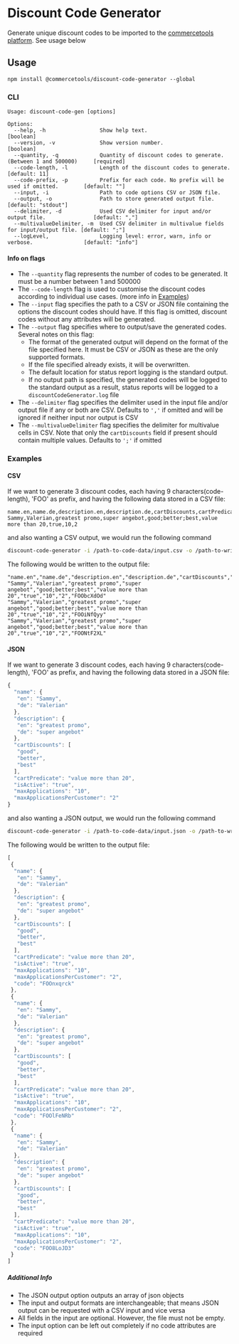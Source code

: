 # Discount Code Generator

Generate unique discount codes to be imported to the [commercetools platform](https://dev.commercetools.com/). See usage below

## Usage
`npm install @commercetools/discount-code-generator --global`

### CLI
```
Usage: discount-code-gen [options]

Options:
  --help, -h                 Show help text.                                                     [boolean]
  --version, -v              Show version number.                                                [boolean]
  --quantity, -q             Quantity of discount codes to generate. (Between 1 and 500000)     [required]
  --code-length, -l          Length of the discount codes to generate.                       [default: 11]
  --code-prefix, -p          Prefix for each code. No prefix will be used if omitted.        [default: ""]
  --input, -i                Path to code options CSV or JSON file.
  --output, -o               Path to store generated output file.                      [default: "stdout"]
  --delimiter, -d            Used CSV delimiter for input and/or output file.               [default: ","]
  --multivalueDelimiter, -m  Used CSV delimiter in multivalue fields for input/output file. [default: ";"]
  --logLevel,                Logging level: error, warn, info or verbose.                [default: "info"]
```

#### Info on flags
- The `--quantity` flag represents the number of codes to be generated. It must be a number between 1 and 500000
- The `--code-length` flag is used to customise the discount codes according to individual use cases. (more info in [Examples](#examples))
- The `--input` flag specifies the path to a CSV or JSON file containing the options the discount codes should have. If this flag is omitted, discount codes without any attributes will be generated.
- The `--output` flag specifies where to output/save the generated codes. Several notes on this flag:
  - The format of the generated output will depend on the format of the file specified here. It must be CSV or JSON as these are the only supported formats.
  - If the file specified already exists, it will be overwritten.
  - The default location for status report logging is the standard output.
  - If no output path is specified, the generated codes will be logged to the standard output as a result, status reports will be logged to a `discountCodeGenerator.log` file
- The `--delimiter` flag specifies the delimiter used in the input file and/or output file if any or both are CSV. Defaults to `','` if omitted and will be ignored if neither input nor output is CSV
- The `--multivalueDelimiter` flag specifies the delimiter for multivalue cells in CSV. Note that only the `cartDiscounts` field if present should contain multiple values. Defaults to `';'` if omitted

### Examples
#### CSV
If we want to generate 3 discount codes, each having 9 characters(code-length), 'FOO' as prefix, and having the following data stored in a CSV file:
```csv
name.en,name.de,description.en,description.de,cartDiscounts,cartPredicate,isActive,maxApplications,maxApplicationsPerCustomer
Sammy,Valerian,greatest promo,super angebot,good;better;best,value more than 20,true,10,2
```
and also wanting a CSV output, we would run the following command
```bash
discount-code-generator -i /path-to-code-data/input.csv -o /path-to-write-data/output.csv -q 3 -l 9 -p FOO
```

The following would be written to the output file:
```csv
"name.en","name.de","description.en","description.de","cartDiscounts","cartPredicate","isActive","maxApplications","maxApplicationsPerCustomer","code"
"Sammy","Valerian","greatest promo","super angebot","good;better;best","value more than 20","true","10","2","FOObcXdOd"
"Sammy","Valerian","greatest promo","super angebot","good;better;best","value more than 20","true","10","2","FOOiNfQyy"
"Sammy","Valerian","greatest promo","super angebot","good;better;best","value more than 20","true","10","2","FOONtF2XL"
```

#### JSON
If we want to generate 3 discount codes, each having 9 characters(code-length), 'FOO' as prefix, and having the following data stored in a JSON file:
```js
{
  "name": {
   "en": "Sammy",
   "de": "Valerian"
  },
  "description": {
   "en": "greatest promo",
   "de": "super angebot"
  },
  "cartDiscounts": [
   "good",
   "better",
   "best"
  ],
  "cartPredicate": "value more than 20",
  "isActive": "true",
  "maxApplications": "10",
  "maxApplicationsPerCustomer": "2"
}
```
and also wanting a JSON output, we would run the following command
```bash
discount-code-generator -i /path-to-code-data/input.json -o /path-to-write-data/output.json -q 3 -l 9 -p FOO
```

The following would be written to the output file:
```js
[
 {
  "name": {
   "en": "Sammy",
   "de": "Valerian"
  },
  "description": {
   "en": "greatest promo",
   "de": "super angebot"
  },
  "cartDiscounts": [
   "good",
   "better",
   "best"
  ],
  "cartPredicate": "value more than 20",
  "isActive": "true",
  "maxApplications": "10",
  "maxApplicationsPerCustomer": "2",
  "code": "FOOnxqrck"
 },
 {
  "name": {
   "en": "Sammy",
   "de": "Valerian"
  },
  "description": {
   "en": "greatest promo",
   "de": "super angebot"
  },
  "cartDiscounts": [
   "good",
   "better",
   "best"
  ],
  "cartPredicate": "value more than 20",
  "isActive": "true",
  "maxApplications": "10",
  "maxApplicationsPerCustomer": "2",
  "code": "FOOlFeNRb"
 },
 {
  "name": {
   "en": "Sammy",
   "de": "Valerian"
  },
  "description": {
   "en": "greatest promo",
   "de": "super angebot"
  },
  "cartDiscounts": [
   "good",
   "better",
   "best"
  ],
  "cartPredicate": "value more than 20",
  "isActive": "true",
  "maxApplications": "10",
  "maxApplicationsPerCustomer": "2",
  "code": "FOO8LoJD3"
 }
]
```

##### Additional Info
- The JSON output option outputs an array of json objects
- The input and output formats are interchangeable; that means JSON output can be requested with a CSV input and vice versa
- All fields in the input are optional. However, the file must not be empty.
- The input option can be left out completely if no code attributes are required
